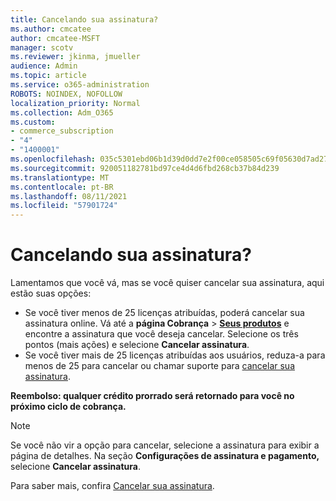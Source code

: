 ```yaml
---
title: Cancelando sua assinatura?
ms.author: cmcatee
author: cmcatee-MSFT
manager: scotv
ms.reviewer: jkinma, jmueller
audience: Admin
ms.topic: article
ms.service: o365-administration
ROBOTS: NOINDEX, NOFOLLOW
localization_priority: Normal
ms.collection: Adm_O365
ms.custom:
- commerce_subscription
- "4"
- "1400001"
ms.openlocfilehash: 035c5301ebd06b1d39d0dd7e2f00ce058505c69f05630d7ad27fb5476ab4ef24
ms.sourcegitcommit: 920051182781bd97ce4d4d6fbd268cb37b84d239
ms.translationtype: MT
ms.contentlocale: pt-BR
ms.lasthandoff: 08/11/2021
ms.locfileid: "57901724"
---
```

# <a name="canceling-your-subscription"></a>Cancelando sua assinatura?

Lamentamos que você vá, mas se você quiser cancelar sua assinatura, aqui estão suas opções:
  
- Se você tiver menos de 25 licenças atribuídas, poderá cancelar sua assinatura online. Vá até a **página Cobrança** \> **[Seus produtos](https://go.microsoft.com/fwlink/p/?linkid=842054)** e encontre a assinatura que você deseja cancelar. Selecione os três pontos (mais ações) e selecione **Cancelar assinatura**.
- Se você tiver mais de 25 licenças atribuídas aos usuários, reduza-a para menos de 25 para cancelar ou chamar suporte para [cancelar sua assinatura](https://docs.microsoft.com/microsoft-365/business-video/get-help-support).
  
**Reembolso: qualquer crédito prorrado será retornado para você no próximo ciclo de cobrança.**

> [!NOTE]
> Se você não vir a opção para cancelar, selecione a assinatura para exibir a página de detalhes. Na seção **Configurações de assinatura e pagamento,** selecione **Cancelar assinatura**.

Para saber mais, confira [Cancelar sua assinatura](https://docs.microsoft.com/microsoft-365/commerce/subscriptions/cancel-your-subscription).
